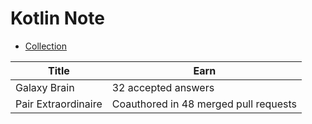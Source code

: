# Kotlin Note

- [Collection](./collection)

| Title | Earn |
| ----------- | ----------|
| Galaxy Brain | 32 accepted answers |
| Pair Extraordinaire| Coauthored in 48 merged pull requests|
